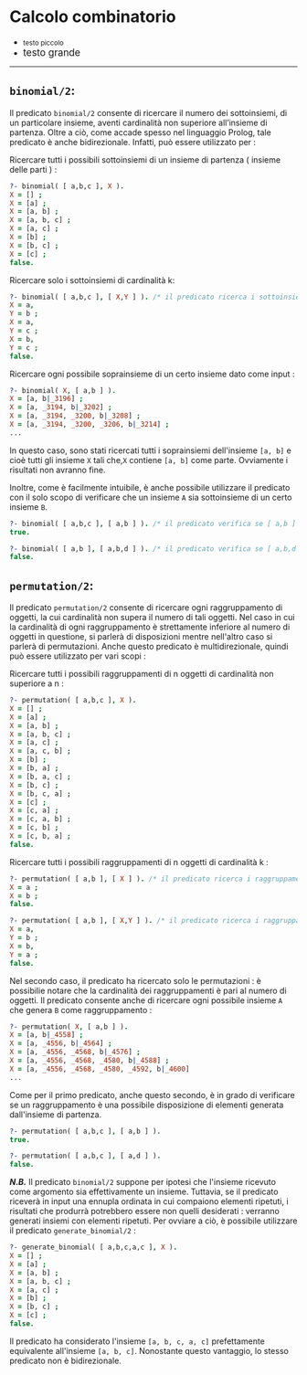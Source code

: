 Calcolo combinatorio
===

* <small>testo piccolo</small>
* <big>testo grande </big>

***

```binomial/2```:
---

Il predicato ```binomial/2``` consente di ricercare il numero dei sottoinsiemi, di un particolare insieme, aventi cardinalità non superiore all’insieme di partenza. Oltre a ciò, come accade spesso nel linguaggio Prolog, tale predicato è anche bidirezionale. Infatti, può essere utilizzato per :

Ricercare tutti i possibili sottoinsiemi di un insieme di partenza ( insieme delle parti ) :

```prolog
?- binomial( [ a,b,c ], X ).
X = [] ;
X = [a] ;
X = [a, b] ;
X = [a, b, c] ;
X = [a, c] ;
X = [b] ;
X = [b, c] ;
X = [c] ;
false. 
```
Ricercare solo i sottoinsiemi di cardinalità k:

```prolog
?- binomial( [ a,b,c ], [ X,Y ] ). /* il predicato ricerca i sottoinsiemi di [ a,b,c ] di cardinalità 2. */
X = a,
Y = b ;
X = a,
Y = c ;
X = b,
Y = c ;
false.
```

Ricercare ogni possibile soprainsieme di un certo insieme dato come input :

```prolog
?- binomial( X, [ a,b ] ).
X = [a, b|_3196] ;
X = [a, _3194, b|_3202] ;
X = [a, _3194, _3200, b|_3208] ;
X = [a, _3194, _3200, _3206, b|_3214] ;
...
```
In questo caso, sono stati ricercati tutti i soprainsiemi dell'insieme 
```[a, b]``` e cioè tutti gli insieme ```X``` tali che,```X``` contiene ```[a, b]``` come parte. Ovviamente i risultati non avranno fine.

Inoltre, come è facilmente intuibile, è anche possibile utilizzare il predicato con il solo scopo di verificare che un insieme ```A``` sia sottoinsieme di un certo insieme ```B```.

```prolog
?- binomial( [ a,b,c ], [ a,b ] ). /* il predicato verifica se [ a,b ] è incluso in [ a,b,c ] */
true.

?- binomial( [ a,b ], [ a,b,d ] ). /* il predicato verifica se [ a,b,d ] è incluso in [ a,b ] */
false.
```




```permutation/2```:
---

Il predicato ```permutation/2``` consente di ricercare ogni raggruppamento di oggetti, la cui cardinalità non supera il numero di tali oggetti. Nel caso in cui la cardinalità di ogni raggruppamento è strettamente inferiore al numero di oggetti in questione, si parlerà di disposizioni mentre nell'altro caso si parlerà di permutazioni. Anche questo predicato è multidirezionale, quindi può essere utilizzato per vari scopi :

Ricercare tutti i possibili raggruppamenti di n oggetti di cardinalità non superiore a n :

```prolog
?- permutation( [ a,b,c ], X ).
X = [] ;
X = [a] ;
X = [a, b] ;
X = [a, b, c] ;
X = [a, c] ;
X = [a, c, b] ;
X = [b] ;
X = [b, a] ;
X = [b, a, c] ;
X = [b, c] ;
X = [b, c, a] ;
X = [c] ;
X = [c, a] ;
X = [c, a, b] ;
X = [c, b] ;
X = [c, b, a] ;
false.
```

Ricercare tutti i possibili raggruppamenti di n oggetti di cardinalità k :

```prolog
?- permutation( [ a,b ], [ X ] ). /* il predicato ricerca i raggruppamenti di cardinalità 1. */
X = a ;
X = b ;
false.

?- permutation( [ a,b ], [ X,Y ] ). /* il predicato ricerca i raggruppamenti di cardinalità 2. */
X = a,
Y = b ;
X = b,
Y = a ;
false.
```

Nel secondo caso, il predicato ha ricercato solo le permutazioni : è possibilie notare che la cardinalità dei raggruppamenti è pari al numero di oggetti. Il predicato consente anche di ricercare ogni possibile insieme ```A``` che genera ```B``` come raggruppamento :

```prolog
?- permutation( X, [ a,b ] ).
X = [a, b|_4558] ;
X = [a, _4556, b|_4564] ;
X = [a, _4556, _4568, b|_4576] ;
X = [a, _4556, _4568, _4580, b|_4588] ;
X = [a, _4556, _4568, _4580, _4592, b|_4600] 
...
```

Come per il primo predicato, anche questo secondo, è in grado di verificare se un raggruppamento è una possibile disposizione di elementi generata dall'insieme di partenza.

```prolog
?- permutation( [ a,b,c ], [ a,b ] ).
true.

?- permutation( [ a,b,c ], [ a,d ] ).
false.
```




__*N.B.*__ Il predicato ```binomial/2``` suppone per ipotesi che l'insieme ricevuto come argomento sia effettivamente un insieme. Tuttavia, se il predicato riceverà in input una ennupla ordinata in cui compaiono elementi ripetuti, i risultati che produrrà potrebbero essere non quelli desiderati : verranno generati insiemi con elementi ripetuti. Per ovviare a ciò, è possibile utilizzare il predicato ```generate_binomial/2``` :

```prolog
?- generate_binomial( [ a,b,c,a,c ], X ).
X = [] ;
X = [a] ;
X = [a, b] ;
X = [a, b, c] ;
X = [a, c] ;
X = [b] ;
X = [b, c] ;
X = [c] ;
false.
```

Il predicato ha considerato l'insieme ```[a, b, c, a, c]``` prefettamente equivalente all'insieme ```[a, b, c]```. Nonostante questo vantaggio, lo stesso predicato non è bidirezionale.
